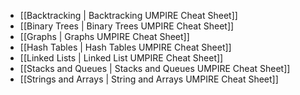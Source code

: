 - [[Backtracking | Backtracking UMPIRE Cheat Sheet]]
- [[Binary Trees | Binary Trees UMPIRE Cheat Sheet]]
- [[Graphs | Graphs UMPIRE Cheat Sheet]]
- [[Hash Tables | Hash Tables UMPIRE Cheat Sheet]]
- [[Linked Lists | Linked List UMPIRE Cheat Sheet]]
- [[Stacks and Queues | Stacks and Queues UMPIRE Cheat Sheet]]
- [[Strings and Arrays | String and Arrays UMPIRE Cheat Sheet]]